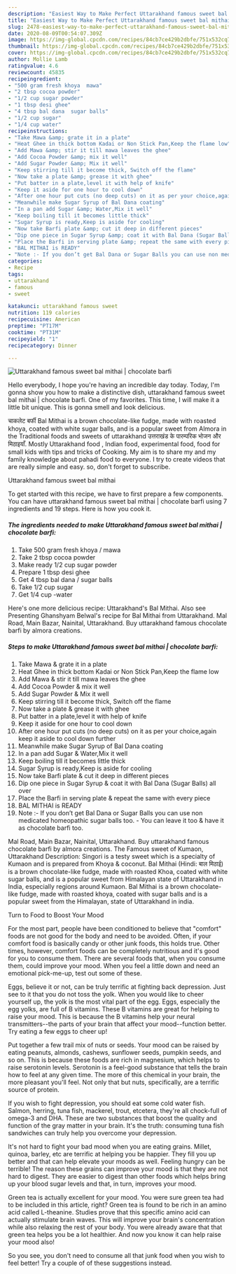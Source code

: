 ```yaml
---
description: "Easiest Way to Make Perfect Uttarakhand famous sweet bal mithai | chocolate barfi"
title: "Easiest Way to Make Perfect Uttarakhand famous sweet bal mithai | chocolate barfi"
slug: 2478-easiest-way-to-make-perfect-uttarakhand-famous-sweet-bal-mithai-chocolate-barfi
date: 2020-08-09T00:54:07.309Z
image: https://img-global.cpcdn.com/recipes/84cb7ce429b2dbfe/751x532cq70/uttarakhand-famous-sweet-bal-mithai-chocolate-barfi-recipe-main-photo.jpg
thumbnail: https://img-global.cpcdn.com/recipes/84cb7ce429b2dbfe/751x532cq70/uttarakhand-famous-sweet-bal-mithai-chocolate-barfi-recipe-main-photo.jpg
cover: https://img-global.cpcdn.com/recipes/84cb7ce429b2dbfe/751x532cq70/uttarakhand-famous-sweet-bal-mithai-chocolate-barfi-recipe-main-photo.jpg
author: Mollie Lamb
ratingvalue: 4.6
reviewcount: 45835
recipeingredient:
- "500 gram fresh khoya  mawa"
- "2 tbsp cocoa powder"
- "1/2 cup sugar powder"
- "1 tbsp desi ghee"
- "4 tbsp bal dana  sugar balls"
- "1/2 cup sugar"
- "1/4 cup water"
recipeinstructions:
- "Take Mawa &amp; grate it in a plate"
- "Heat Ghee in thick bottom Kadai or Non Stick Pan,Keep the flame low"
- "Add Mawa &amp; stir it till mawa leaves the ghee"
- "Add Cocoa Powder &amp; mix it well"
- "Add Sugar Powder &amp; Mix it well"
- "Keep stirring till it become thick, Switch off the flame"
- "Now take a plate &amp; grease it with ghee"
- "Put batter in a plate,level it with help of knife"
- "Keep it aside for one hour to cool down"
- "After one hour put cuts (no deep cuts) on it as per your choice,again keep it aside to cool down further"
- "Meanwhile make Sugar Syrup of Bal Dana coating"
- "In a pan add Sugar &amp; Water,Mix it well"
- "Keep boiling till it becomes little thick"
- "Sugar Syrup is ready,Keep is aside for cooling"
- "Now take Barfi plate &amp; cut it deep in different pieces"
- "Dip one piece in Sugar Syrup &amp; coat it with Bal Dana (Sugar Balls) all over"
- "Place the Barfi in serving plate &amp; repeat the same with every piece"
- "BAL MITHAI is READY"
- "Note :- If you don’t get Bal Dana or Sugar Balls you can use non medicated homeopathic sugar balls too.  You can leave it too &amp; have it as chocolate barfi too."
categories:
- Recipe
tags:
- uttarakhand
- famous
- sweet

katakunci: uttarakhand famous sweet 
nutrition: 119 calories
recipecuisine: American
preptime: "PT17M"
cooktime: "PT31M"
recipeyield: "1"
recipecategory: Dinner

---
```



![Uttarakhand famous sweet bal mithai | chocolate barfi](https://img-global.cpcdn.com/recipes/84cb7ce429b2dbfe/751x532cq70/uttarakhand-famous-sweet-bal-mithai-chocolate-barfi-recipe-main-photo.jpg)

Hello everybody, I hope you're having an incredible day today. Today, I'm gonna show you how to make a distinctive dish, uttarakhand famous sweet bal mithai | chocolate barfi. One of my favorites. This time, I will make it a little bit unique. This is gonna smell and look delicious.

चाकलेट बर्फी Bal Mithai is a brown chocolate-like fudge, made with roasted khoya, coated with white sugar balls, and is a popular sweet from Almora in the Traditional foods and sweets of uttarakhand उत्तराखंड के पारम्परिक भोजन और मिठाइयाँ. Mostly Uttarakhand food , Indian food, experimental food, food for small kids with tips and tricks of Cooking. My aim is to share my and my family knowledge about pahadi food to everyone. I try to create videos that are really simple and easy. so, don&#39;t forget to subscribe.

Uttarakhand famous sweet bal mithai 

To get started with this recipe, we have to first prepare a few components. You can have uttarakhand famous sweet bal mithai | chocolate barfi using 7 ingredients and 19 steps. Here is how you cook it.

<!--inarticleads1-->

##### The ingredients needed to make Uttarakhand famous sweet bal mithai | chocolate barfi:

1. Take 500 gram fresh khoya / mawa
1. Take 2 tbsp cocoa powder
1. Make ready 1/2 cup sugar powder
1. Prepare 1 tbsp desi ghee
1. Get 4 tbsp bal dana / sugar balls
1. Take 1/2 cup sugar
1. Get 1/4 cup -water


Here&#39;s one more delicious recipe: Uttarakhand&#39;s Bal Mithai. Also see Presenting Ghanshyam Belwal&#39;s recipe for Bal Mithai from Uttarakhand. Mal Road, Main Bazar, Nainital, Uttarakhand. Buy uttarakhand famous chocolate barfi by almora creations. 

<!--inarticleads2-->

##### Steps to make Uttarakhand famous sweet bal mithai | chocolate barfi:

1. Take Mawa &amp; grate it in a plate
1. Heat Ghee in thick bottom Kadai or Non Stick Pan,Keep the flame low
1. Add Mawa &amp; stir it till mawa leaves the ghee
1. Add Cocoa Powder &amp; mix it well
1. Add Sugar Powder &amp; Mix it well
1. Keep stirring till it become thick, Switch off the flame
1. Now take a plate &amp; grease it with ghee
1. Put batter in a plate,level it with help of knife
1. Keep it aside for one hour to cool down
1. After one hour put cuts (no deep cuts) on it as per your choice,again keep it aside to cool down further
1. Meanwhile make Sugar Syrup of Bal Dana coating
1. In a pan add Sugar &amp; Water,Mix it well
1. Keep boiling till it becomes little thick
1. Sugar Syrup is ready,Keep is aside for cooling
1. Now take Barfi plate &amp; cut it deep in different pieces
1. Dip one piece in Sugar Syrup &amp; coat it with Bal Dana (Sugar Balls) all over
1. Place the Barfi in serving plate &amp; repeat the same with every piece
1. BAL MITHAI is READY
1. Note :- If you don’t get Bal Dana or Sugar Balls you can use non medicated homeopathic sugar balls too.  - You can leave it too &amp; have it as chocolate barfi too.


Mal Road, Main Bazar, Nainital, Uttarakhand. Buy uttarakhand famous chocolate barfi by almora creations. The Famous sweet of Kumaon, Uttarakhand Description: Singori is a testy sweet which is a specialty of Kumaon and is prepared from Khoya &amp; coconut. Bal Mithai (Hindi: बाल मिठाई) is a brown chocolate-like fudge, made with roasted Khoa, coated with white sugar balls, and is a popular sweet from Himalayan state of Uttarakhand in India, especially regions around Kumaon. Bal Mithai is a brown chocolate-like fudge, made with roasted khoya, coated with sugar balls and is a popular sweet from the Himalayan, state of Uttarakhand in india. 

Turn to Food to Boost Your Mood


For the most part, people have been conditioned to believe that "comfort" foods are not good for the body and need to be avoided. Often, if your comfort food is basically candy or other junk foods, this holds true. Other times, however, comfort foods can be completely nutritious and it's good for you to consume them. There are several foods that, when you consume them, could improve your mood. When you feel a little down and need an emotional pick-me-up, test out some of these.

Eggs, believe it or not, can be truly terrific at fighting back depression. Just see to it that you do not toss the yolk. When you would like to cheer yourself up, the yolk is the most vital part of the egg. Eggs, especially the egg yolks, are full of B vitamins. These B vitamins are great for helping to raise your mood. This is because the B vitamins help your neural transmitters--the parts of your brain that affect your mood--function better. Try eating a few eggs to cheer up!

Put together a few trail mix of nuts or seeds. Your mood can be raised by eating peanuts, almonds, cashews, sunflower seeds, pumpkin seeds, and so on. This is because these foods are rich in magnesium, which helps to raise serotonin levels. Serotonin is a feel-good substance that tells the brain how to feel at any given time. The more of this chemical in your brain, the more pleasant you'll feel. Not only that but nuts, specifically, are a terrific source of protein.

If you wish to fight depression, you should eat some cold water fish. Salmon, herring, tuna fish, mackerel, trout, etcetera, they're all chock-full of omega-3 and DHA. These are two substances that boost the quality and function of the gray matter in your brain. It's the truth: consuming tuna fish sandwiches can truly help you overcome your depression. 

It's not hard to fight your bad mood when you are eating grains. Millet, quinoa, barley, etc are terrific at helping you be happier. They fill you up better and that can help elevate your moods as well. Feeling hungry can be terrible! The reason these grains can improve your mood is that they are not hard to digest. They are easier to digest than other foods which helps bring up your blood sugar levels and that, in turn, improves your mood.

Green tea is actually excellent for your mood. You were sure green tea had to be included in this article, right? Green tea is found to be rich in an amino acid called L-theanine. Studies prove that this specific amino acid can actually stimulate brain waves. This will improve your brain's concentration while also relaxing the rest of your body. You were already aware that that green tea helps you be a lot healthier. And now you know it can help raise your mood also!

So you see, you don't need to consume all that junk food when you wish to feel better! Try  a  couple of  of  these  suggestions  instead.

